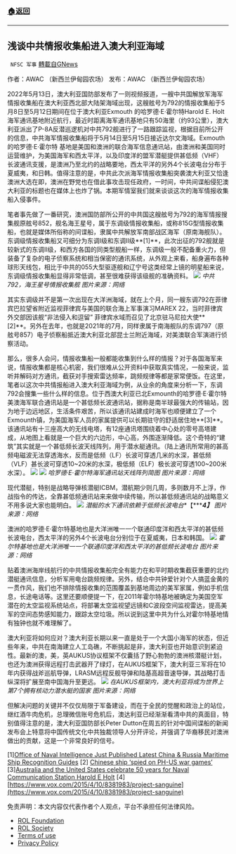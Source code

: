 ###  [:house:返回](README.md)
---


## 浅谈中共情报收集船进入澳大利亚海域
` NFSC 军事` [轉載自GNews](https://gnews.org/zh-hans/2545180/)

作者：AWAC （新西兰伊甸园农场） 
发布：AWAC （新西兰伊甸园农场）
 
2022年5月13日，澳大利亚国防部发布了一则视频报道，一艘中共国解放军海军情报收集船在澳大利亚西北部大陆架海域出现，这艘舷号为792的情报收集船于5月8日至5月12日期间在位于澳大利亚Exmouth 的哈罗德·E·霍尔特Harold E. Holt海军通讯基地附近航行，最近时距离海军通讯基地只有50海里（约93公里），澳大利亚派出了P-8A反潜巡逻机对中共792舰进行了一路跟踪监视，根据目前所公开的信息，中共海军情报收集船将于5月14日至5月15日接近达尔文海域。Exmouth 的哈罗德·E·霍尔特 基地是美国和澳洲的联合海军信息通讯站，由澳洲和美国同时运营维护，为美国海军和西太平洋，以及印度洋的盟军潜艇提供甚低频（VHF）长波通讯支援，是澳洲乃至北约的战略要地，西太平洋的另外4个长波电台分布于夏威夷，和日韩。值得注意的是，中共此次派海军情报收集船突袭澳大利亚又恰逢澳洲大选在即，澳洲在野党也在借此事攻击现任政府，一时间，中共间谍船侵犯澳大利亚的标题也在媒体上也炸了锅。本期军情室我们就来谈谈这次的海军情报收集船入侵事件。
 
笔者事先做了一番研究，澳洲国防部所公开的中共国这艘舷号为792的海军情报搜集舰原舷号852，舰名海王星号，属于东调级情报收集船，或称815G型情报收集船，也就是媒体所俗称的间谍船，隶属中共解放军南部战区海军（原南海舰队）。东调级情报收集船又可细分为东调I级和东调II级**[1]**，此次出征的792舰就是较新式的东调II级，和西方各国的同类型舰船一样，东调级一般不配备重火力，但装备了复杂的电子侦察系统和相当保密的通讯系统，从外观上来看，船身遍布各种球形天线包，相比于中共的055大型驱逐舰和辽宁号这类经常上镜的明星船来说，东调级情报收集船显得非常低调，甚至很难获得该级舰的准确资料。
 ![](https://assets.gnews.org/wp-content/uploads/2022/05/image-2281.png) 
*中共792，海王星号情报收集舰*
*图片来源：网络*
 
其实东调级并不是第一次出现在大洋洲海域，就在上个月，同一艘东调792在菲律宾巴拉望省附近监视菲律宾与美国的联合海上军事演习MAREX 22，当时菲律宾外交部因该舰“非法侵入和逗留” 菲律宾水域而召见了北京驻马尼拉大使**[2]**。另外在去年，也就是2021年的7月，同样隶属于南海舰队的东调797（原舷号857）电子侦察船抵近澳大利亚北部昆士兰附近海域，对美澳联合军演进行侦察活动。
 
那么，很多人会问，情报收集船一般都能收集到什么样的情报？对于各国海军来说，情报收集都是核心机密，我们很难从公开资料中获取真实情况，一般来说，监听并解码对方通讯，截获对手搜索雷达频率，跳频规律等都是家常便饭。在这里，笔者以这次中共情报船进入澳大利亚海域为例，从业余的角度来分析一下，东调792会搜集一些什么样的信息。位于西澳大利亚已北Exmounth的哈罗德·E·霍尔特美澳海军联合通讯站是一个甚低频长波通讯站，据称是南半球最强大的传输站，因为地于边远地区，生活条件艰苦，所以该通讯站建成时海军也顺便建立了一个Exmounth镇，为美国海军人员的家属提供可以长期驻守的舒适居住地**[3]**。该通讯站有十三座高大的无线电塔，有12座通讯塔围绕着中心处的零号高塔建成，从地图上看就是一个巨大的六边形，中心高，外围逐渐降低。这个奇特的“建筑”其实就是一个甚低频长波天线阵列，用于潜水艇通讯。（陆上通讯所常用的甚高频电磁波无法穿透海水，反而是低频（LF）长波可穿透几米的水深，甚低频（VLF）甚长波可穿透10~20米的水深，极低频（ELF）极长波可穿透100~200米水深）。
 ![](https://assets.gnews.org/wp-content/uploads/2022/05/image-2283.png) ![](https://assets.gnews.org/wp-content/uploads/2022/05/image-2284.png) 
*哈罗德·E·霍尔特海军通讯站天线阵列简图* 
*图片来源：网络*
 
现代潜艇，特别是战略导弹核潜艇ICBM，潜航期少则几周，多则数月不上浮，作战指令的传达，全靠甚低频通讯站来来做中续传输，所以甚低频通讯站的战略意义不用多说大家也能明白。
 ![](https://assets.gnews.org/wp-content/uploads/2022/05/image-2285.png) 
*潜艇的水下通讯依赖于低频长波电台**【******4】*** 
*图片来源：网络*
 
澳洲的哈罗德·E·霍尔特基地也是大洋洲唯一一个联通印度洋和西太平洋的甚低频长波电台，西太平洋的另外4个长波电台分别位于在夏威夷，日本和韩国。
 ![](https://assets.gnews.org/wp-content/uploads/2022/05/image-2286.png) 
*霍尔特基地也是大洋洲唯一一个联通印度洋和西太平洋的甚低频长波电台* 
*图片来源：网络*
 
贴着澳洲海岸线航行的中共情报收集船完全有能力在和平时期收集截获重要的北约潜艇通讯信息，分析军用电台跳频规律。另外，结合中共钟爱针对个人搞蓝金黄的一贯作风，我们也不排除情报收集的范围覆盖到基地周边的美军家属，例如手机信息，长途电话等。这里还要顺便提一下，在2011年霍尔特基地被确定为美国空军潜在的太空监视系统站点，将部署太空监视望远镜和C波段空间监视雷达，提高美军的空间态势感知能力，跟踪太空垃圾。所以说到这里中共为什么对霍尔特基地情有独钟也就不难理解了。
 
澳大利亚将如何应对？澳大利亚长期以来一直是处于一个大国小海军的状态，但近些年来，中共在南海建立人工岛礁，不断挑起是非，澳大利亚也开始意识到紧迫性。最新的澳，美，英AUKUS协议框架不仅囊括了野心勃勃的澳洲核潜艇计划，也还为澳洲获得远程打击武器开了绿灯，在AUKUS框架下，澳大利亚三军将在10年内获得战斧巡航导弹，LRASM远程反舰导弹和陆基高超音速导弹，其战略打击纵深将扩展至南中国海升至更远。
 ![](https://assets.gnews.org/wp-content/uploads/2022/05/image-2287.png) 
*在AUKUS框架内，澳大利亚将成为世界上第7个拥有核动力潜水艇的国家* 
*图片来源：网络*
 
但解决问题的关键并不仅仅局限于军备建设，而在于全民的觉醒和政治上的站位，继红酒牛肉危机，总理微信账号危机后，澳达利亚已经渐渐看清中共的真面目，特别值得注意的是，澳大利亚国防部长Peter Dutton在周五的针对中国间谍船的新闻发布会上特意将中国传统文化中共独裁领导人分开评论，并强调了华裔移民对澳洲做出的贡献，这是一个非常良好的信号。
 
[1][Office of Naval Intelligence Just Published Latest China & Russia Maritime Ship Recognition Guides](https://www.andrewerickson.com/2020/02/office-of-naval-intelligence-just-published-latest-china-russia-maritime-ship-recognition-guides/) 
[2] [Chinese ship ‘spied on PH-US war games’](https://newsinfo.inquirer.net/1568878/sino-ship-spied-on-ph-us-war-games?utm_medium=Social&amp;utm_source=Twitter#Echobox=1647382508-1)
[3][Australia and the United States celebrate 50 years for Naval Communication Station Harold E Holt](https://www.minister.defence.gov.au/minister/marise-payne/media-releases/australia-and-united-states-celebrate-50-years-naval)
[4] [https://www.vox.com/2015/4/10/8381983/project-sanguine](https://www.vox.com/2015/4/10/8381983/project-sanguine)

免责声明：本文内容仅代表作者个人观点，平台不承担任何法律风险。
  
- [ROL Foundation](https://rolfoundation.org/)
- [ROL Society](https://rolsociety.org/)
- [Terms of use](https://gnews.org/terms-of-use-3/)
- [Privacy Policy](https://gnews.org/privacy-policy/)
